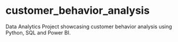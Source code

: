 # customer_behavior_analysis
 Data Analytics Project showcasing customer behavior analysis using  Python, SQL and Power BI.
